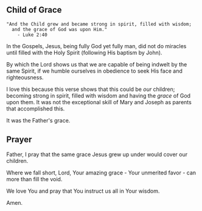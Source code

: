 ## Child of Grace

```tsql
"And the Child grew and became strong in spirit, filled with wisdom; 
  and the grace of God was upon Him."
    - Luke 2:40
```

In the Gospels, Jesus, being fully God yet fully man, did not do miracles until filled with the Holy Spirit (following His baptism by John). 

By which the Lord shows us that we are capable of being indwelt by the same Spirit, if we humble ourselves in obedience to seek His face and righteousness. 

I love this because this verse shows that this could be <i>our</i> children; becoming strong in spirit, filled with wisdom and having the <i>grace</i> of God upon them. It was not the exceptional skill of Mary and Joseph as parents that accomplished this. 

It was the Father's grace.

## Prayer
Father, I pray that the same grace Jesus grew up under would cover our children.

Where we fall short, Lord, Your amazing grace - Your unmerited favor - can more than fill the void.

We love You and pray that You instruct us all in Your wisdom.

Amen.
